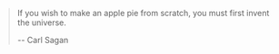 > If you wish to make an apple pie from scratch, you must first invent the universe.
>
> -- Carl Sagan
